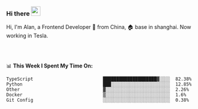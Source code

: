 ### Hi there <img src="https://media.giphy.com/media/hvRJCLFzcasrR4ia7z/giphy.gif" width="25px">

<!-- ![visitors](https://visitor-badge.glitch.me/badge?page_id=dislfyer.dislfyer) -->

Hi, I'm Alan, a Frontend Developer 🚀 from China, 🏠 base in shanghai. Now working in Tesla.

<br/>
<br/>

📊 **This Week I Spent My Time On:**


<!--START_SECTION:waka-->

```text
TypeScript                          ████████████████████▓░░░░  82.38%
Python                              ███░░░░░░░░░░░░░░░░░░░░░░  12.85%
Other                               ▓░░░░░░░░░░░░░░░░░░░░░░░░  2.26%
Docker                              ▒░░░░░░░░░░░░░░░░░░░░░░░░  1.6%
Git Config                          ░░░░░░░░░░░░░░░░░░░░░░░░░  0.38%
```

<!--END_SECTION:waka-->

<!--
**About Me:**
 -->
